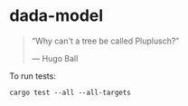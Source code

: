 # dada-model

> “Why can't a tree be called Pluplusch?”
>
> ― Hugo Ball 

To run tests:

`cargo test --all --all-targets`
